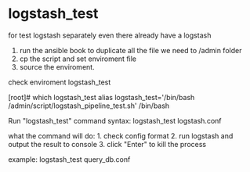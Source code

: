 # logstash_test
for test logstash separately even there already have a logstash 

1. run the ansible book to duplicate all the file we need to /admin folder
2. cp the script and set enviroment file 
3. source the enviroment.


check enviroment logstash_test

[root]# which logstash_test
alias logstash_test='/bin/bash /admin/script/logstash_pipeline_test.sh'
	/bin/bash

Run "logstash_test" command
syntax: logstash_test logstash.conf

what the command will do:
    1. check config format
    2. run logstash and output the result to console
    3. click "Enter" to kill the process

example:
logstash_test query_db.conf




